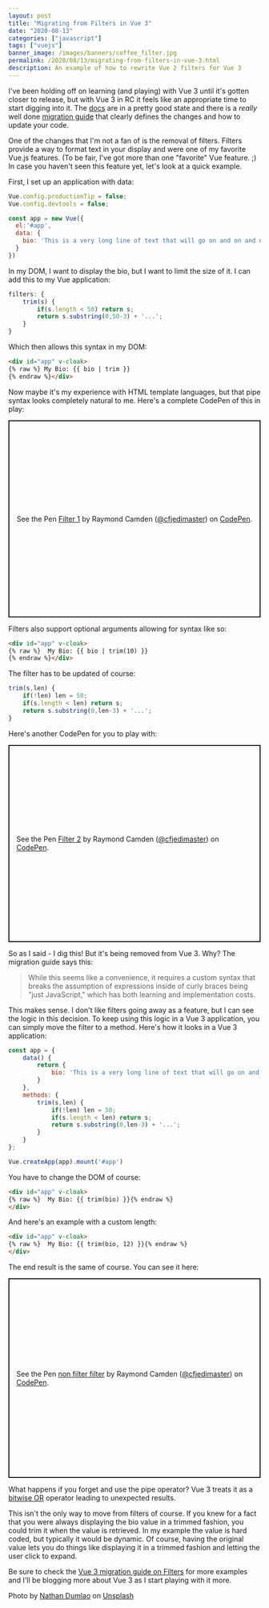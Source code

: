 ```yaml
---
layout: post
title: "Migrating from Filters in Vue 3"
date: "2020-08-13"
categories: ["javascript"]
tags: ["vuejs"]
banner_image: /images/banners/coffee_filter.jpg
permalink: /2020/08/13/migrating-from-filters-in-vue-3.html
description: An example of how to rewrite Vue 2 filters for Vue 3
---
```


I've been holding off on learning (and playing) with Vue 3 until it's gotten closer to release, but with Vue 3 in RC it feels like an appropriate time to start digging into it. The [docs](https://v3.vuejs.org/) are in a pretty good state and there is a *really* well done [migration guide](https://v3.vuejs.org/guide/migration/introduction.html) that clearly defines the changes and how to update your code.

One of the changes that I'm not a fan of is the removal of filters. Filters provide a way to format text in your display and were one of my favorite Vue.js features. (To be fair, I've got more than one "favorite" Vue feature. ;) In case you haven't seen this feature yet, let's look at a quick example. 

First, I set up an application with data:

```js
Vue.config.productionTip = false;
Vue.config.devtools = false;

const app = new Vue({
  el:'#app', 
  data: {
    bio: 'This is a very long line of text that will go on and on and not really be helpful to anyone reading it outside of possibly boring them inti some stupified zombie-like trance which may be desirable in these trying times.'
  }
})
```

In my DOM, I want to display the bio, but I want to limit the size of it. I can add this to my Vue application:

```js
filters: {
	trim(s) {
		if(s.length < 50) return s;
		return s.substring(0,50-3) + '...';
	}
}
```

Which then allows this syntax in my DOM:

```html
<div id="app" v-cloak>
{% raw %} My Bio: {{ bio | trim }}
{% endraw %}</div>
```

Now maybe it's my experience with HTML template languages, but that pipe syntax looks completely natural to me. Here's a complete CodePen of this in play:

<p class="codepen" data-height="393" data-theme-id="dark" data-default-tab="js,result" data-user="cfjedimaster" data-slug-hash="gOrPGLo" style="height: 393px; box-sizing: border-box; display: flex; align-items: center; justify-content: center; border: 2px solid; margin: 1em 0; padding: 1em;" data-pen-title="Filter 1">
  <span>See the Pen <a href="https://codepen.io/cfjedimaster/pen/gOrPGLo">
  Filter 1</a> by Raymond Camden (<a href="https://codepen.io/cfjedimaster">@cfjedimaster</a>)
  on <a href="https://codepen.io">CodePen</a>.</span>
</p>
<script async src="https://static.codepen.io/assets/embed/ei.js"></script>

Filters also support optional arguments allowing for syntax like so:

```html
<div id="app" v-cloak>
{% raw %}  My Bio: {{ bio | trim(10) }}
{% endraw %}</div>
```

The filter has to be updated of course:

```js
trim(s,len) {
	if(!len) len = 50;
	if(s.length < len) return s;
	return s.substring(0,len-3) + '...';
}
```

Here's another CodePen for you to play with:

<p class="codepen" data-height="393" data-theme-id="dark" data-default-tab="js,result" data-user="cfjedimaster" data-slug-hash="jOqWGVX" style="height: 393px; box-sizing: border-box; display: flex; align-items: center; justify-content: center; border: 2px solid; margin: 1em 0; padding: 1em;" data-pen-title="Filter 2">
  <span>See the Pen <a href="https://codepen.io/cfjedimaster/pen/jOqWGVX">
  Filter 2</a> by Raymond Camden (<a href="https://codepen.io/cfjedimaster">@cfjedimaster</a>)
  on <a href="https://codepen.io">CodePen</a>.</span>
</p>
<script async src="https://static.codepen.io/assets/embed/ei.js"></script>

So as I said - I dig this! But it's being removed from Vue 3. Why? The migration guide says this:

<blockquote>
While this seems like a convenience, it requires a custom syntax that breaks the assumption of expressions inside of curly braces being "just JavaScript," which has both learning and implementation costs.
</blockquote>

This makes sense. I don't like filters going away as a feature, but I can see the logic in this decision. To keep using this logic in a Vue 3 application, you can simply move the filter to a method. Here's how it looks in a Vue 3 application:

```js
const app = {
	data() {
		return {
			bio: 'This is a very long line of text that will go on and on and not really be helpful to anyone reading it outside of possibly boring them inti some stupified zombie-like trance which may be desirable in these trying times.'
		}
	},
	methods: {
		trim(s,len) {
			if(!len) len = 50;
			if(s.length < len) return s;
			return s.substring(0,len-3) + '...';
		}
	}
};

Vue.createApp(app).mount('#app')
```

You have to change the DOM of course:

```html
<div id="app" v-cloak>
{% raw %}  My Bio: {{ trim(bio) }}{% endraw %}
</div>
```

And here's an example with a custom length:

```html
<div id="app" v-cloak>
{% raw %}  My Bio: {{ trim(bio, 12) }}{% endraw %}
</div>
```

The end result is the same of course. You can see it here:

<p class="codepen" data-height="398" data-theme-id="dark" data-default-tab="js,result" data-user="cfjedimaster" data-slug-hash="YzqwrVQ" style="height: 398px; box-sizing: border-box; display: flex; align-items: center; justify-content: center; border: 2px solid; margin: 1em 0; padding: 1em;" data-pen-title="non filter filter">
  <span>See the Pen <a href="https://codepen.io/cfjedimaster/pen/YzqwrVQ">
  non filter filter</a> by Raymond Camden (<a href="https://codepen.io/cfjedimaster">@cfjedimaster</a>)
  on <a href="https://codepen.io">CodePen</a>.</span>
</p>
<script async src="https://static.codepen.io/assets/embed/ei.js"></script>

What happens if you forget and use the pipe operator? Vue 3 treats it as a [bitwise OR](https://developer.mozilla.org/en-US/docs/Web/JavaScript/Reference/Operators/Bitwise_OR) operator leading to unexpected results. 

This isn't the only way to move from filters of course. If you knew for a fact that you were always displaying the bio value in a trimmed fashion, you could trim it when the value is retrieved. In my example the value is hard coded, but typically it would be dynamic. Of course, having the original value lets you do things like displaying it in a trimmed fashion and letting the user click to expand.

Be sure to check the [Vue 3 migration guide on Filters](https://v3.vuejs.org/guide/migration/filters.html#filters) for more examples and I'll be blogging more about Vue 3 as I start playing with it more. 

<span>Photo by <a href="https://unsplash.com/@nate_dumlao?utm_source=unsplash&amp;utm_medium=referral&amp;utm_content=creditCopyText">Nathan Dumlao</a> on <a href="https://unsplash.com/s/photos/filter?utm_source=unsplash&amp;utm_medium=referral&amp;utm_content=creditCopyText">Unsplash</a></span>